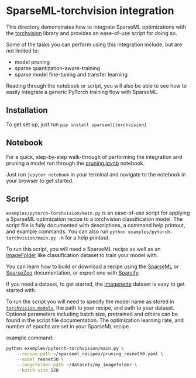# SparseML-torchvision integration
This directory demonstrates how to integrate SparseML optimizations with the [torchvision](https://pytorch.org/docs/stable/torchvision/index.html)
library and provides an ease-of-use script for doing so.

Some of the tasks you can perform using this integration include, but are not limited to:
* model pruning
* sparse quantization-aware-training
* sparse model fine-tuning and transfer learning

Reading through the notebook or script, you will also be able to see how to easily integrate a generic
PyTorch training flow with SparseML.

## Installation
To get set up, just run `pip install sparseml[torchvision]`

## Notebook
For a quick, step-by-step walk-through of performing the integration and pruning a model run through the
[pruning.ipynb](https://github.com/neuralmagic/sparseml/blob/main/examples/pytorch-torchvision/pruning.ipynb) notebook.

Just run `jupyter notebook` in your terminal and navigate to the notebook in your browser to get started.

## Script
`examples/pytorch-torchvision/main.py` is an ease-of-use script for applying a SparseML optimization recipe to a torchvision classification model.
The script file is fully documented with descriptions, a command help printout, and example commands.
You can also run `python examples/pytorch-torchvision/main.py -h` for a help printout.

To run this script, you will need a SparseML recipe as well as an
[ImageFolder](https://pytorch.org/docs/stable/torchvision/datasets.html#imagefolder) like classification dataset to train
your model with.

You can learn how to build or download a recipe using the
[SparseML](https://github.com/neuralmagic/sparseml)
or [SparseZoo](https://github.com/neuralmagic/sparsezoo)
documentation, or export one with [Sparsify](https://github.com/neuralmagic/sparsify).

If you need a dataset, to get started, the [Imagenette](https://github.com/fastai/imagenette) dataset
is easy to get started with.

To run the script you will need to specify the model name as stored in
[`torchvision.models`](https://pytorch.org/docs/stable/torchvision/models.html),
the path to your recipe, and path to your dataset.  Optional parameters including batch size, pretrained and others can be found
in the script file documentation.  The optimization learning rate, and number of epochs are set in your SparseML recipe.

example command:
```bash
python examples/pytorch-torchvision/main.py \
    --recipe-path ~/sparseml_recipes/pruning_resnet50.yaml \
    --model resnet50 \
    --imagefolder-path ~/datasets/my_imagefolder \
    --batch-size 128
```  
